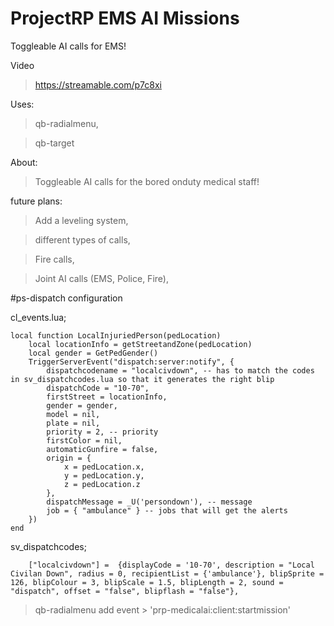 # ProjectRP EMS AI Missions
Toggleable AI calls for EMS!

Video
>https://streamable.com/p7c8xi

Uses:
>qb-radialmenu,

>qb-target

About:
>Toggleable AI calls for the bored onduty medical staff!

future plans:
> Add a leveling system,

> different types of calls,

> Fire calls,

> Joint AI calls (EMS, Police, Fire),

#ps-dispatch configuration

cl_events.lua;
```
local function LocalInjuriedPerson(pedLocation)
    local locationInfo = getStreetandZone(pedLocation)
    local gender = GetPedGender()
    TriggerServerEvent("dispatch:server:notify", {
        dispatchcodename = "localcivdown", -- has to match the codes in sv_dispatchcodes.lua so that it generates the right blip
        dispatchCode = "10-70",
        firstStreet = locationInfo,
        gender = gender,
        model = nil,
        plate = nil,
        priority = 2, -- priority
        firstColor = nil,
        automaticGunfire = false,
        origin = {
            x = pedLocation.x,
            y = pedLocation.y,
            z = pedLocation.z
        },
        dispatchMessage = _U('persondown'), -- message
        job = { "ambulance" } -- jobs that will get the alerts
    })
end
```

sv_dispatchcodes;
```
    ["localcivdown"] =  {displayCode = '10-70', description = "Local Civilan Down", radius = 0, recipientList = {'ambulance'}, blipSprite = 126, blipColour = 3, blipScale = 1.5, blipLength = 2, sound = "dispatch", offset = "false", blipflash = "false"},
```

>qb-radialmenu add event > 'prp-medicalai:client:startmission'

